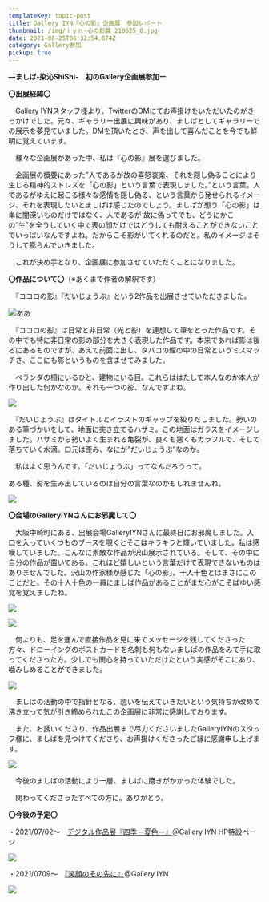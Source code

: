 ```yaml
---
templateKey: topic-post
title: Gallery IYN『心の影』企画展　参加レポート
thumbnail: /img/ｉｙｎ-心の影展_210625_0.jpg
date: 2021-06-25T06:32:54.674Z
category: Gallery参加
pickup: true
---
```

**—ましば‐染沁ShiShi-　初のGallery企画展参加ー**



**〇出展経緯〇**

　Gallery IYNスタッフ様より、TwitterのDMにてお声掛けをいただいたのがきっかけでした。元々、ギャラリー出展に興味があり、ましばとしてギャラリーでの展示を夢見ていました。DMを頂いたとき、声を出して喜んだことを今でも鮮明に覚えています。

　様々な企画展があった中、私は『心の影』展を選びました。



　企画展の概要にあった”人であるが故の喜怒哀楽、それを隠し偽ることにより生じる精神的ストレスを「心の影」という言葉で表現しました。”という言葉。人であるがゆえに起こる様々な感情を隠し偽る、という言葉から発せられるイメージ、それを表現したいとましばは感じたのでしょう。ましばが想う「心の影」は単に闇深いものだけではなく、人であるが 故に偽ってでも、どうにかこの”生”を全うしていく中で表の顔だけではどうしても耐えることができないことでいっぱいなんですよね。だからこそ影がいてくれるのだと。私のイメージはそうして膨らんでいきました。

　これが決め手となり、企画展に参加させていただくことになりました。



**〇作品について〇**（※あくまで作者の解釈です）

　『ココロの影』『だいじょうぶ』という2作品を出展させていただきました。

![ああ](/img/ｉｙｎ-心の影展_210625_1.jpg)

　『ココロの影』は日常と非日常（光と影）を連想して筆をとった作品です。その中でも特に非日常の影の部分を大きく表現した作品です。本来であれば影は後ろにあるものですが、あえて前面に出し、タバコの煙の中の日常というミスマッチさ、ここにも影というものを含ませてみました。

　ベランダの柵にいるひと、建物にいる目。これらははたして本人なのか本人が作り出した何かなのか。それも一つの影、なんですよね。

![](/img/ｉｙｎ-心の影展_210625_20.jpg)

　『だいじょうぶ』はタイトルとイラストのギャップを絞りだしました。勢いのある筆づかいをして、地面に突き立てるハサミ。この地面はガラスをイメージしました。ハサミから勢いよく生まれる亀裂が、良くも悪くもカラフルで、そして落ちていく水滴。口元は歪み、なにが”だいじょうぶ”なのか。



　私はよく思うんです。「だいじょうぶ」ってなんだろうって。



ある種、影を生み出しているのは自分の言葉なのかもしれませんね。

![](/img/ｉｙｎ-心の影展_210625_19.jpg)

**〇会場のGalleryIYNさんにお邪魔して〇**

　大阪中崎町にある、出展会場GalleryIYNさんに最終日にお邪魔しました。入口を入っていくつものブースを覗くとそこはキラキラと輝いていました。私は感嘆していました。こんなに素敵な作品が沢山展示されている。そして、その中に自分の作品が置いてある。これほど嬉しいという言葉だけで表現できないものはありませんでした。沢山の作家様が感じた「心の影」。十人十色とはまさにこのことだと。その十人十色の一員にましば作品があることがまだ心がこそばゆい感覚を覚えましたね。

![](/img/ｉｙｎ-心の影展_210625_32.jpg)

![](/img/ｉｙｎ-心の影展_210625_17.jpg)

　何よりも、足を運んで直接作品を見に来てメッセージを残してくださった方々、ドローイングのポストカードを名刺も何もないましばの作品をみて手に取ってくださった方。少しでも関心を持っていただけたという実感がそこにあり、噛みしめることができました。

![](/img/ｉｙｎ-心の影展_210625_35.jpg)

　ましばの活動の中で指針となる、想いを伝えていきたいという気持ちが改めて沸き立って気が引き締められたこの企画展に非常に感謝しております。

　また、お誘いくださり、作品出展まで尽力くださいましたGalleryIYNのスタッフ様に、ましばを見つけてくださり、お声掛けくださったご縁に感謝申し上げます。

![](/img/img_6638.jpg)

　今後のましばの活動により一層、ましばに磨きがかかった体験でした。



　関わってくださったすべての方に。ありがとう。



**〇今後の予定〇**

・2021/07/02～　[デジタル作品展『四季－夏色－』](https://www.gallery-iyn.com/post/digital-summer-color)＠Gallery IYN HP特設ページ

![](/img/a585cea995ba98db9577a3baa577c6b0.jpg)

・2021/0709～　[『笑顔のその先に』](https://www.gallery-iyn.com/post/笑顔のその先に)＠Gallery IYN

![](/img/file.jpg)